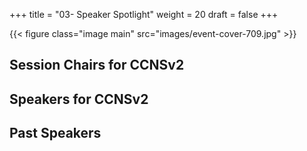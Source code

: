 +++
title = "03- Speaker Spotlight"
weight = 20
draft = false
+++

{{< figure class="image main" src="images/event-cover-709.jpg" >}}

## Session Chairs for CCNSv2

## Speakers for CCNSv2

## Past Speakers
